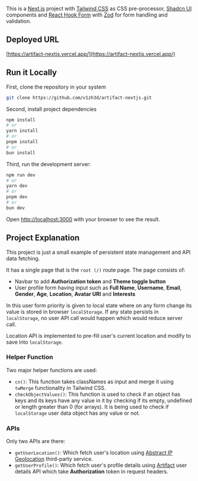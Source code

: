 This is a [Next.js](https://nextjs.org/) project with [Tailwind CSS](https://tailwindcss.com) as CSS pre-processor, [Shadcn UI](https://ui.shadcn.com) components and [React Hook Form](https://react-hook-form.com/) with [Zod](https://zod.dev/) for form handling and validation.

## Deployed URL

[https://artifact-nextjs.vercel.app/](https://artifact-nextjs.vercel.app/)

## Run it Locally

First, clone the repository in your system

```bash
git clone https://github.com/v1zh3d/artifact-nextjs.git
```

Second, install project dependencies

```bash
npm install
# or
yarn install
# or
pnpm install
# or
bun install
```

Third, run the development server:

```bash
npm run dev
# or
yarn dev
# or
pnpm dev
# or
bun dev
```

Open [http://localhost:3000](http://localhost:3000) with your browser to see the result.

## Project Explanation

This project is just a small example of persistent state management and API data fetching.

It has a single page that is the `root (/)` route page. The page consists of:

- Navbar to add **Authorization token** and **Theme toggle button**
- User profile form having input such as **Full Name**, **Username**, **Email**, **Gender**, **Age**, **Location**, **Avatar URI** and **Interests**

In this user form priority is given to local state where on any form change its value is stored in browser `localStorage`. If any state persists in `localStorage`, no user API call would happen which would reduce server call.

Location API is implemented to pre-fill user's current location and modify to save into `localStorage`.

### Helper Function

Two major helper functions are used:

- `cn()`: This function takes classNames as input and merge it using `twMerge` functionality in Tailwind CSS.
- `checkObjectValues()`: This function is used to check if an object has keys and its keys have any value in it by checking if its empty, undefined or length greater than 0 (for arrays). It is being used to check if `localStorage` user data object has any value or not.

### APIs

Only two APIs are there:

- `getUserLocation()`: Which fetch user's location using [Abstract IP Geolocation](https://www.abstractapi.com/api/ip-geolocation-api) third-party service.
- `getUserProfile()`: Which fetch user's profile details using [Artifact](https://gotartifact.com) user details API which take **Authorization** token in request headers.
